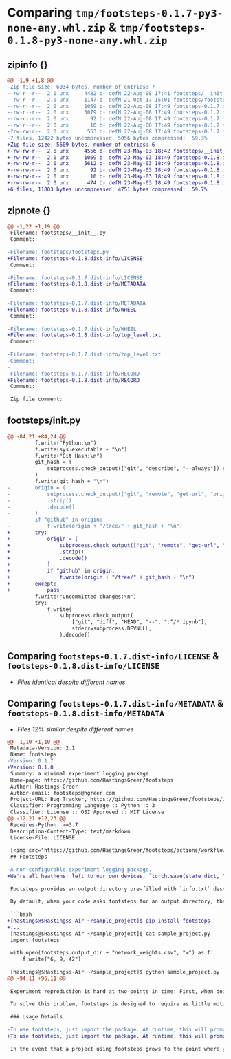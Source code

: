 # Comparing `tmp/footsteps-0.1.7-py3-none-any.whl.zip` & `tmp/footsteps-0.1.8-py3-none-any.whl.zip`

## zipinfo {}

```diff
@@ -1,9 +1,8 @@
-Zip file size: 6034 bytes, number of entries: 7
--rw-r--r--  2.0 unx     4482 b- defN 22-Aug-08 17:41 footsteps/__init__.py
--rw-r--r--  2.0 unx     1147 b- defN 21-Oct-17 15:01 footsteps/footsteps.py
--rw-r--r--  2.0 unx     1059 b- defN 22-Aug-08 17:49 footsteps-0.1.7.dist-info/LICENSE
--rw-r--r--  2.0 unx     5079 b- defN 22-Aug-08 17:49 footsteps-0.1.7.dist-info/METADATA
--rw-r--r--  2.0 unx       92 b- defN 22-Aug-08 17:49 footsteps-0.1.7.dist-info/WHEEL
--rw-r--r--  2.0 unx       10 b- defN 22-Aug-08 17:49 footsteps-0.1.7.dist-info/top_level.txt
-?rw-rw-r--  2.0 unx      553 b- defN 22-Aug-08 17:49 footsteps-0.1.7.dist-info/RECORD
-7 files, 12422 bytes uncompressed, 5056 bytes compressed:  59.3%
+Zip file size: 5609 bytes, number of entries: 6
+-rw-rw-r--  2.0 unx     4556 b- defN 23-May-03 18:42 footsteps/__init__.py
+-rw-rw-r--  2.0 unx     1059 b- defN 23-May-03 18:49 footsteps-0.1.8.dist-info/LICENSE
+-rw-rw-r--  2.0 unx     5612 b- defN 23-May-03 18:49 footsteps-0.1.8.dist-info/METADATA
+-rw-rw-r--  2.0 unx       92 b- defN 23-May-03 18:49 footsteps-0.1.8.dist-info/WHEEL
+-rw-rw-r--  2.0 unx       10 b- defN 23-May-03 18:49 footsteps-0.1.8.dist-info/top_level.txt
+-rw-rw-r--  2.0 unx      474 b- defN 23-May-03 18:49 footsteps-0.1.8.dist-info/RECORD
+6 files, 11803 bytes uncompressed, 4751 bytes compressed:  59.7%
```

## zipnote {}

```diff
@@ -1,22 +1,19 @@
 Filename: footsteps/__init__.py
 Comment: 
 
-Filename: footsteps/footsteps.py
+Filename: footsteps-0.1.8.dist-info/LICENSE
 Comment: 
 
-Filename: footsteps-0.1.7.dist-info/LICENSE
+Filename: footsteps-0.1.8.dist-info/METADATA
 Comment: 
 
-Filename: footsteps-0.1.7.dist-info/METADATA
+Filename: footsteps-0.1.8.dist-info/WHEEL
 Comment: 
 
-Filename: footsteps-0.1.7.dist-info/WHEEL
+Filename: footsteps-0.1.8.dist-info/top_level.txt
 Comment: 
 
-Filename: footsteps-0.1.7.dist-info/top_level.txt
-Comment: 
-
-Filename: footsteps-0.1.7.dist-info/RECORD
+Filename: footsteps-0.1.8.dist-info/RECORD
 Comment: 
 
 Zip file comment:
```

## footsteps/__init__.py

```diff
@@ -84,21 +84,24 @@
         f.write("Python:\n")
         f.write(sys.executable + "\n")
         f.write("Git Hash:\n")
         git_hash = (
             subprocess.check_output(["git", "describe", "--always"]).strip().decode()
         )
         f.write(git_hash + "\n")
-        origin = (
-            subprocess.check_output(["git", "remote", "get-url", "origin"])
-            .strip()
-            .decode()
-        )
-        if "github" in origin:
-            f.write(origin + "/tree/" + git_hash + "\n")
+        try:
+            origin = (
+                subprocess.check_output(["git", "remote", "get-url", "origin"])
+                .strip()
+                .decode()
+            )
+            if "github" in origin:
+                f.write(origin + "/tree/" + git_hash + "\n")
+        except:
+            pass
         f.write("Uncommitted changes:\n")
         try:
             f.write(
                 subprocess.check_output(
                     ["git", "diff", "HEAD", "--", ":^/*.ipynb"],
                     stderr=subprocess.DEVNULL,
                 ).decode()
```

## Comparing `footsteps-0.1.7.dist-info/LICENSE` & `footsteps-0.1.8.dist-info/LICENSE`

 * *Files identical despite different names*

## Comparing `footsteps-0.1.7.dist-info/METADATA` & `footsteps-0.1.8.dist-info/METADATA`

 * *Files 12% similar despite different names*

```diff
@@ -1,10 +1,10 @@
 Metadata-Version: 2.1
 Name: footsteps
-Version: 0.1.7
+Version: 0.1.8
 Summary: a minimal experiment logging package
 Home-page: https://github.com/HastingsGreer/footsteps
 Author: Hastings Greer
 Author-email: footsteps@hgreer.com
 Project-URL: Bug Tracker, https://github.com/HastingsGreer/footsteps/issues
 Classifier: Programming Language :: Python :: 3
 Classifier: License :: OSI Approved :: MIT License
@@ -12,21 +12,23 @@
 Requires-Python: >=3.7
 Description-Content-Type: text/markdown
 License-File: LICENSE
 
 [<img src="https://github.com/HastingsGreer/footsteps/actions/workflows/test.yml/badge.svg">](https://github.com/HastingsGreer/footsteps/actions) [<img src="https://img.shields.io/pypi/v/footsteps.svg?color=blue">](https://pypi.org/project/footsteps/)
 ## Footsteps
 
-A non-configurable experiment logging package.
+We're all heathens: left to our own devices, `torch.save(state_dict, "best-weights-no-aug-tuesday-deeper.trch")` is inevitable.
 
 Footsteps provides an output directory pre-filled with `info.txt` describing your code and the circumstances in which it is running, so that it takes minimal effort to keep track of what code generated what result, even if you are writing a five line throwaway script. Then, 3 years later when you are trying to understand how you generated that figure or trained that network, you have enough information to follow your footsteps and work out exactly what you did.
 
 By default, when your code asks footsteps for an output directory, the user is prompted for an experiment name. Much like git commit messages, this seems like it would be annoying, but I've found it to be worthwhile.
 
 ```bash
+[hastings@$Hastingss-Air ~/sample_project]$ pip install footsteps
+...
 [hastings@$Hastingss-Air ~/sample_project]$ cat sample_project.py
 import footsteps
 
 with open(footsteps.output_dir + "network_weights.csv", "w") as f:
     f.write("6, 9, 42")
 
 [hastings@$Hastingss-Air ~/sample_project]$ python sample_project.py
@@ -94,11 +96,11 @@
 
 Experiment reproduction is hard at two points in time: First, when doing an experiment, it is easy to lack the motivation to meticulously record what you are doing, including details such as package versions or code changes that you may not think are important. Second, when trying to reproduce an experiment, motivation is available in abundance, but the information needed may no longer exist.
 
 To solve this problem, footsteps is designed to require as little motivation as possible at experiment time, and to provide as much information as possible at reproduction time.
 
 ### Usage Details
 
-To use footsteps, just import the package. At runtime, this will prompt the user for a descriptive name to be assosciated with any artifacts generated by this iteration of your code. Then, it will create a directory using that name, dump information into "info.txt" in that directory including the current git hash, command and arguments, which python env is in use etc into that directory. Finally, the path to this directory is available as `footsteps.output_dir`, so that the rest of your code knows where to put any artifacts that it generates.
+To use footsteps, just import the package. At runtime, this will prompt the user for a descriptive name to be assosciated with any artifacts generated by this iteration of your code. Tab completion is available for the experiment name if you want to use a name parallel with previous names. Then, it will create a directory using that name, dump information into "info.txt" in that directory including the current git hash, command and arguments, which python env is in use etc into that directory. Versions of installed packages are dumped into the output directory in the file "package_versions.txt" using `pip list` (specifically `Popen([sys.executable, "-m", "pip", "list"])`), which correctly records versions of packages whether they are installed with conda or pip. Finally, the path to this directory is available as `footsteps.output_dir`, so that the rest of your code knows where to put any artifacts that it generates.
 
 In the event that a project using footsteps grows to the point where you want to configure or specialize footsteps, the recommended process is to copy footsteps/footsteps.py into your codebase, modify it to make any changes you need, and import that instead of this.
```

